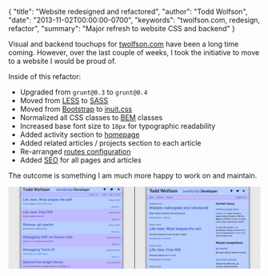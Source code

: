 {
  "title": "Website redesigned and refactored",
  "author": "Todd Wolfson",
  "date": "2013-11-02T00:00:00-0700",
  "keywords": "twolfson.com, redesign, refactor",
  "summary": "Major refresh to website CSS and backend"
}

Visual and backend touchups for [twolfson.com][] have been a long time coming. However, over the last couple of weeks, I took the initiative to move to a website I would be proud of.

[twolfson.com]: /

Inside of this refactor:

- Upgraded from `grunt@0.3` to `grunt@0.4`
- Moved from [LESS][] to [SASS][]
- Moved from [Bootstrap][] to [inuit.css][]
- Normalized all CSS classes to [BEM][] classes
- Increased base font size to `18px` for typographic readability
- Added activity section to [homepage][]
- Added related articles / projects section to each article
- Re-arranged [routes configuration][]
- Added [SEO][] for all pages and articles

[LESS]: http://lesscss.org
[SASS]: http://sass-lang.com/
[Bootstrap]: http://getbootstrap.com/2.3.2/
[inuit.css]: https://github.com/csswizardry/inuit.css
[BEM]: http://bem.info/
[homepage]: /
[routes configuration]: https://github.com/twolfson/twolfson.com/tree/5738a2943023daa371800b15227ad38c55fa43d6/lib
[SEO]: http://en.wikipedia.org/wiki/Search_engine_optimization

The outcome is something I am much more happy to work on and maintain.

[![Before and after screenshot][before_after_thumb]][before_after_scaled]

[before_after_thumb]: /public/images/articles/website-redesign/before_after_thumb.png
[before_after_scaled]: /public/images/articles/website-redesign/before_after_scaled.png
